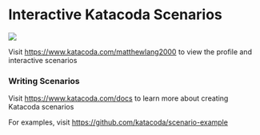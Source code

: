 # Interactive Katacoda Scenarios

[![](http://shields.katacoda.com/katacoda/matthewlang2000/count.svg)](https://www.katacoda.com/matthewlang2000 "Get your profile on Katacoda.com")

Visit https://www.katacoda.com/matthewlang2000 to view the profile and interactive scenarios

### Writing Scenarios
Visit https://www.katacoda.com/docs to learn more about creating Katacoda scenarios

For examples, visit https://github.com/katacoda/scenario-example
